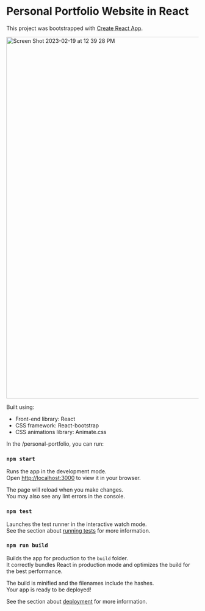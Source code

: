 # Personal Portfolio Website in React

This project was bootstrapped with [Create React App](https://github.com/facebook/create-react-app).

<img width="945" alt="Screen Shot 2023-02-19 at 12 39 28 PM" src="https://github.com/Mohamed-Abdelwahed/reactPortofolio/assets/86673523/b225f862-b543-4016-925c-208d33fe16d1">

Built using:

- Front-end library: React
- CSS framework: React-bootstrap
- CSS animations library: Animate.css

In the /personal-portfolio, you can run:

### `npm start`

Runs the app in the development mode.\
Open [http://localhost:3000](http://localhost:3000) to view it in your browser.

The page will reload when you make changes.\
You may also see any lint errors in the console.

### `npm test`

Launches the test runner in the interactive watch mode.\
See the section about [running tests](https://facebook.github.io/create-react-app/docs/running-tests) for more information.

### `npm run build`

Builds the app for production to the `build` folder.\
It correctly bundles React in production mode and optimizes the build for the best performance.

The build is minified and the filenames include the hashes.\
Your app is ready to be deployed!

See the section about [deployment](https://facebook.github.io/create-react-app/docs/deployment) for more information.
